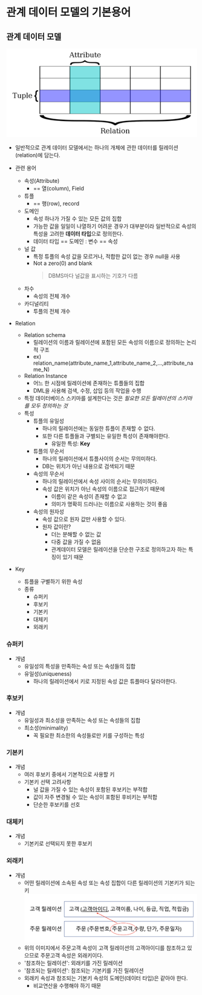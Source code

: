 # 관계 데이터 모델의 기본용어

## 관계 데이터 모델

![relationimg](/Image/relation.png)

- 일반적으로 관계 데이터 모델에서는 하나의 개체에 관한 데이터를 릴레이션(relation)에 담는다.

- 관련 용어

  - 속성(Attribute)
    - == 열(column), Field
  - 튜플
    - == 행(row), record
  - 도메인
    - 속성 하나가 가질 수 있는 모든 값의 집합
    - 가능한 값을 일일이 나열하기 어려운 경우가 대부분이라 일반적으로 속성의 특성을 고려한 **데이터 타입**으로 정의한다.
    - 데이터 타입 == 도메인 : 변수 == 속성
  - 널 값
    - 특정 튜플의 속성 값을 모르거나, 적합한 값이 없는 경우 null을 사용
    - Not a zero(0) and blank
      > DBMS마다 널값을 표시하는 기호가 다름
  - 차수
    - 속성의 전체 개수
  - 카디널리티
    - 투플의 전체 개수

- Relation

  - Relation schema
    - 릴레이션의 이름과 릴레이션에 포함된 모든 속성의 이름으로 정의하는 논리적 구조
    - ex) relation_name(attribute_name_1,attribute_name_2,...,attribute_name_N)
  - Relation Instance
    - 어느 한 시점에 릴레이션에 존재하는 튜플들의 집합
    - DML을 사용해 검색, 수정, 삽입 등의 작업을 수행

  * 특정 데이터베이스 스키마를 설계한다는 것은 _필요한 모든 릴레이션의 스키마를 모두 정의하는 것_

  - 특성
    - 튜플의 유일성
      - 하나의 릴레이션에는 동일한 튜플이 존재할 수 없다.
      - 또한 다른 튜플들과 구별되는 유일한 특성이 존재해야한다.
        - 유일한 특성: **Key**
    - 튜플의 무순서
      - 하나의 릴레이션에서 튜플사이의 순서는 무의미하다.
      - DB는 위치가 아닌 내용으로 검색되기 때문
    - 속성의 무순서
      - 하나의 릴레이션에서 속성 사이의 순서는 무의미하다.
      - 속성 값은 위치가 아닌 속성의 이름으로 접근하기 때문에
        - 이름이 같은 속성이 존재할 수 없고
        - 의미가 명확히 드러나는 이름으로 사용하는 것이 좋음
    - 속성의 원자성
      - 속성 값으로 원자 값만 사용할 수 있다.
      - 원자 값이란?
        - 더는 분해할 수 없는 값
        - 다중 값을 가질 수 없음
        - 관계데이터 모델은 릴레이션을 단순한 구조로 정의하고자 하는 특징이 있기 때문

- Key
  - 튜플을 구별하기 위한 속성
  - 종류
    - 슈퍼키
    - 후보키
    - 기본키
    - 대체키
    - 외래키

### 슈퍼키

- 개념
  - 유일성의 특성을 만족하는 속성 또는 속성들의 집합
  * 유일성(uniqueness)
    - 하나의 릴레이션에서 키로 지정된 속성 값은 튜플마다 달라야한다.

### 후보키

- 개념
  - 유일성과 최소성을 만족하는 속성 또는 속성들의 집합
  * 최소성(minimality)
    - 꼭 필요한 최소한의 속성들로만 키를 구성하는 특성

### 기본키

- 개념
  - 여러 후보키 중에서 기본적으로 사용할 키
  - 기본키 선택 고려사항
    - 널 값을 가질 수 있는 속성이 포함된 후보키는 부적합
    - 값이 자주 변경될 수 있는 속성이 포함된 후비키는 부적합
    - 단순한 후보키를 선호

### 대체키

- 개념
  - 기본키로 선택되지 못한 후보키

### 외래키

- 개념
  - 어떤 릴레이션에 소속된 속성 또는 속성 집합이 다른 릴레이션의 기본키가 되는 키
    ![fkimg](/Image/fkimg.png)
  - 위의 이미지에서 주문고객 속성이 고객 릴레이션의 고객아이디를 참조하고 있으므로 주문고객 속성은 외래키이다.
  - '참조하는 릴레이션': 외래키를 가진 릴레이션
  - '참조되는 릴레이션': 참조되는 기본키를 가진 릴레이션
  - 외래키 속성과 참조되는 기본키 속성의 도메인(데이터 타입)은 같아야 한다.
    - 비교연산을 수행해야 하기 때문
